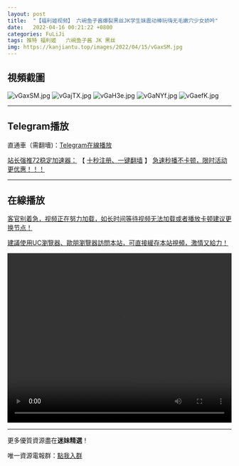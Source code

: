 ```yaml
---
layout: post
title:  "【福利姬视频】 六碗鱼子酱爆裂黑丝JK学生妹震动棒玩嗨无毛嫩穴少女娇吟"
date:   2022-04-16 00:21:22 +0800
categories: FuLiJi
tags: 推特 福利姬   六碗鱼子酱 JK 黑丝
img: https://kanjiantu.top/images/2022/04/15/vGaxSM.jpg
---
```



## 視頻截圖

![vGaxSM.jpg](https://kanjiantu.top/images/2022/04/15/vGaxSM.jpg)
![vGajTX.jpg](https://kanjiantu.top/images/2022/04/15/vGajTX.jpg)
![vGaH3e.jpg](https://kanjiantu.top/images/2022/04/15/vGaH3e.jpg)
![vGaNYf.jpg](https://kanjiantu.top/images/2022/04/15/vGaNYf.jpg)
![vGaefK.jpg](https://kanjiantu.top/images/2022/04/15/vGaefK.jpg)

* * *
## Telegram播放

直通車（需翻墻)：[Telegram在線播放](https://t.me/mimeijingxuan/710)

<u>站长强推72稳定加速器：</u> 【 [十秒注册、一键翻墙](https://72vpn.xyz/#/register?code=mimei) 】
<u>  急速秒播不卡顿，限时活动更优惠！！！</u>
* * *
## 在線播放
<u>客官别着急，视频正在努力加载，如长时间等待视频无法加载或者播放卡顿建议更换节点！</u>

<u>建議使用UC瀏覽器、歐朋瀏覽器訪問本站，可直接緩存本站視頻，激情又給力！</u>
<center><video src="https://cdn.publer.io/uploads/videos/6252cd0cdb27974229d8607d/d0af3d1cff3d402f8602a031f6afc5ce.mp4" width="100%" height="380px" controls="controls"></video></center>

* * *
更多優質資源盡在**迷妹精選**！

唯一資源電報群：[點我入群](https://t.me/mimeijingxuan)


